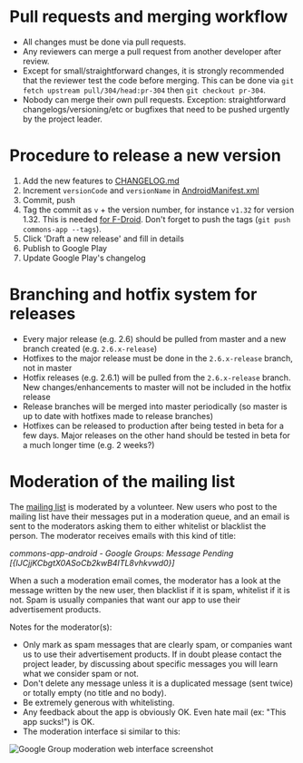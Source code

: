 # Pull requests and merging workflow

- All changes must be done via pull requests.
- Any reviewers can merge a pull request from another developer after review. 
- Except for small/straightforward changes, it is strongly recommended that the reviewer test the code before merging. This can be done via `git fetch upstream pull/304/head:pr-304` then `git checkout pr-304`.
- Nobody can merge their own pull requests. Exception: straightforward changelogs/versioning/etc or bugfixes that need to be pushed urgently by the project leader.



# Procedure to release a new version

1. Add the new features to [CHANGELOG.md](https://github.com/commons-app/apps-android-commons/blob/master/CHANGELOG.md)
2. Increment `versionCode` and `versionName` in [AndroidManifest.xml](https://github.com/commons-app/apps-android-commons/blob/master/app/src/main/AndroidManifest.xml)
3. Commit, push
4. Tag the commit as `v` + the version number, for instance `v1.32` for version 1.32. This is needed [for F-Droid](https://gitlab.com/fdroid/fdroiddata/blob/master/metadata/fr.free.nrw.commons.txt). Don't forget to push the tags (`git push commons-app --tags`).
5. Click 'Draft a new release' and fill in details
6. Publish to Google Play
7. Update Google Play's changelog

# Branching and hotfix system for releases

- Every major release (e.g. 2.6) should be pulled from master and a new branch created (e.g. `2.6.x-release`)
- Hotfixes to the major release must be done in the `2.6.x-release` branch, not in master
- Hotfix releases (e.g. 2.6.1) will be pulled from the `2.6.x-release` branch. New changes/enhancements to master will not be included in the hotfix release
- Release branches will be merged into master periodically (so master is up to date with hotfixes made to release branches)
- Hotfixes can be released to production after being tested in beta for a few days. Major releases on the other hand should be tested in beta for a much longer time (e.g. 2 weeks?)

# Moderation of the mailing list

The [mailing list](https://groups.google.com/d/forum/commons-app-android) is moderated by a volunteer. New users who post to the mailing list have their messages put in a moderation queue, and an email is sent to the moderators asking them to either whitelist or blacklist the person. The moderator receives emails with this kind of title:

_commons-app-android - Google Groups: Message Pending [{IJCjjKCbgtX0ASoCb2kwB4ITL8vhkvwd0}]_

When a such a moderation email comes, the moderator has a look at the message written by the new user, then blacklist if it is spam, whitelist if it is not. Spam is usually companies that want our app to use their advertisement products.

Notes for the moderator(s):
- Only mark as spam messages that are clearly spam, or companies want us to use their advertisement products. If in doubt please contact the project leader, by discussing about specific messages you will learn what we consider spam or not.
- Don't delete any message unless it is a duplicated message (sent twice) or totally empty (no title and no body).
- Be extremely generous with whitelisting.
- Any feedback about the app is obviously OK. Even hate mail (ex: "This app sucks!") is OK.
- The moderation interface si similar to this:

![Google Group moderation web interface screenshot](https://i.imgur.com/jOvcCFl.png)